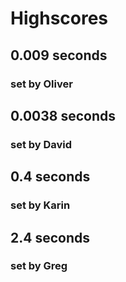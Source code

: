 # Highscores #

## **0.009 seconds** ##
### set by Oliver ###

## **0.0038 seconds** ##
### set by David ###

## **0.4 seconds** ##
### set by Karin ###

## **2.4 seconds** ##
### set by Greg ###
